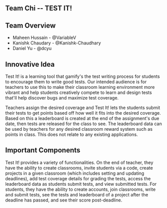 ## Team Chi -- TEST IT!

## Team Overview
* Maheen Hussain - @VariableV
* Kanishk Chaudary - @Kanishk-Chaudhary
* Daniel Yu - @dcyu

## Innovative Idea
Test It! is a learning tool that gamify's the test writing process for students to encourage them to write good tests. Our intended audience is for teachers to use this to make their classroom learning environment more vibrant and help students creatively compete to learn and design tests that'll help discover bugs and maximize test coverage. 

Teachers assign the desired coverage and Test It! lets the students submit their tests to get points based off how well it fits into the desired coverage. Based on this a leaderboard is created at the end of the assignment's due date, then tests are released for the class to see. The leaderboard data can be used by teachers for any desired classroom reward system such as points in class. This does not relate to any existing applications.

## Important Components
Test It! provides a variety of functionalities. On the end of teacher, they have the ability to create classrooms, invite students via a code, create projects in a given classroom (which includes setting and updating deadlines), add test coverage details for grading the tests, access the leaderboard data as students submit tests, and view submitted tests. For students, they have the ability to create accounts, join classrooms, write and submit tests, see the tests and leaderboard of a project after the deadline has passed, and see their score post-deadline.